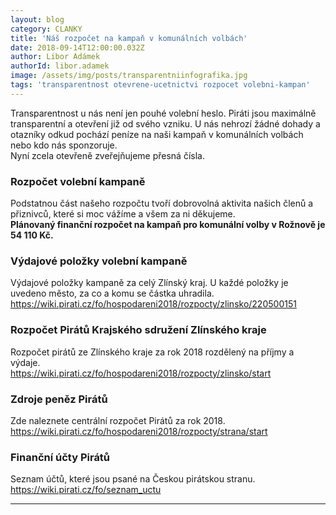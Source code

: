 ```yaml
---
layout: blog
category: CLANKY
title: 'Náš rozpočet na kampaň v komunálních volbách'
date: 2018-09-14T12:00:00.032Z
author: Libor Adámek
authorId: libor.adamek
image: /assets/img/posts/transparentniinfografika.jpg
tags: 'transparentnost otevrene-ucetnictvi rozpocet volebni-kampan'
---
```

Transparentnost u nás není jen pouhé volební heslo. Piráti jsou maximálně transparentní a otevření již od svého vzniku. 
U nás nehrozí žádné dohady a otazníky odkud pochází peníze na naši kampaň v komunálních volbách nebo kdo nás sponzoruje.<br /> 
Nyní zcela otevřeně zveřejňujeme přesná čísla.


### Rozpočet volební kampaně
Podstatnou část našeho rozpočtu tvoří dobrovolná aktivita našich členů a přiznivců, které si moc vážíme a všem za ni děkujeme.<br />
**Plánovaný finanční rozpočet na kampaň pro komunální volby v Rožnově je 54 110 Kč.**


### Výdajové položky volební kampaně
Výdajové položky kampaně za celý Zlínský kraj. U každé položky je uvedeno město, za co a komu se částka uhradila.<br />
https://wiki.pirati.cz/fo/hospodareni2018/rozpocty/zlinsko/220500151


### Rozpočet Pirátů Krajského sdružení Zlínského kraje
Rozpočet pirátů ze Zlínského kraje za rok 2018 rozdělený na příjmy a výdaje.<br />
https://wiki.pirati.cz/fo/hospodareni2018/rozpocty/zlinsko/start


### Zdroje peněz Pirátů
Zde naleznete centrální rozpočet Pirátů za rok 2018.<br />
https://wiki.pirati.cz/fo/hospodareni2018/rozpocty/strana/start


### Finanční účty Pirátů
Seznam účtů, které jsou psané na Českou pirátskou stranu.<br />
https://wiki.pirati.cz/fo/seznam_uctu

- - -

